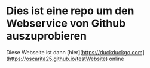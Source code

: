 # Dies ist eine repo um den Webservice von Github auszuprobieren

Diese Webseite ist dann [hier](https://duckduckgo.com](https://oscarita25.github.io/testWebsite) online
